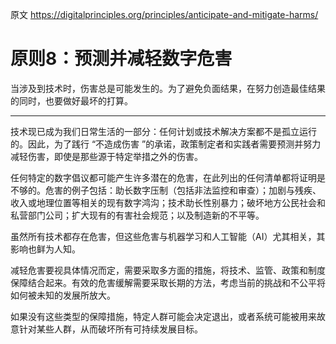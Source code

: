 原文 https://digitalprinciples.org/principles/anticipate-and-mitigate-harms/

# 原则8：预测并减轻数字危害

当涉及到技术时，伤害总是可能发生的。为了避免负面结果，在努力创造最佳结果的同时，也要做好最坏的打算。

----

技术现已成为我们日常生活的一部分：任何计划或技术解决方案都不是孤立运行的。因此，为了践行 “不造成伤害 ”的承诺，政策制定者和实践者需要预测并努力减轻伤害，即使是那些源于特定举措之外的伤害。

任何特定的数字倡议都可能产生许多潜在的危害，在此列出的任何清单都将证明是不够的。危害的例子包括：助长数字压制（包括非法监控和审查）；加剧与残疾、收入或地理位置等相关的现有数字鸿沟；技术助长性别暴力；破坏地方公民社会和私营部门公司；扩大现有的有害社会规范；以及制造新的不平等。

虽然所有技术都存在危害，但这些危害与机器学习和人工智能（AI）尤其相关，其影响也鲜为人知。

减轻危害要视具体情况而定，需要采取多方面的措施，将技术、监管、政策和制度保障结合起来。有效的危害缓解需要采取长期的方法，考虑当前的挑战和不公平将如何被未知的发展所放大。

如果没有这些类型的保障措施，特定人群可能会决定退出，或者系统可能被用来故意针对某些人群，从而破坏所有可持续发展目标。
